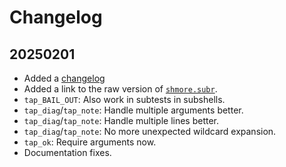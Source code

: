 Changelog
=========

20250201
--------
- Added a [changelog](./CHANGELOG.md)
- Added a link to the raw version of [`shmore.subr`](./shmore.subr).
- `tap_BAIL_OUT`: Also work in subtests in subshells.
- `tap_diag`/`tap_note`: Handle multiple arguments better.
- `tap_diag`/`tap_note`: Handle multiple lines better.
- `tap_diag`/`tap_note`: No more unexpected wildcard expansion.
- `tap_ok`: Require arguments now.
- Documentation fixes.
